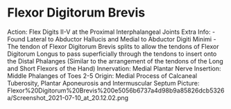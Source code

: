 # Flexor Digitorum Brevis

Action: Flex Digits II-V at the Proximal Interphalangeal Joints
Extra Info: - Found Lateral to Abductor Hallucis and Medial to Abductor Digiti Minimi - The tendon of Flexor Digitorum Brevis splits to allow the tendons of Flexor Digitorum Longus to pass superficially through the tendons to insert onto the Distal Phalanges (Similar to the arrangement of the tendons of the Long and Short Flexors of the Hand)
Innervation: Medial Plantar Nerve
Insertion: Middle Phalanges of Toes 2-5
Origin: Medial Process of Calcaneal Tuberosity, Plantar Aponeurosis and Intermuscular Septum
Picture: Flexor%20Digitorum%20Brevis%200e5056b6737a4d98b9a85826dcb5326a/Screenshot_2021-07-10_at_20.12.02.png
